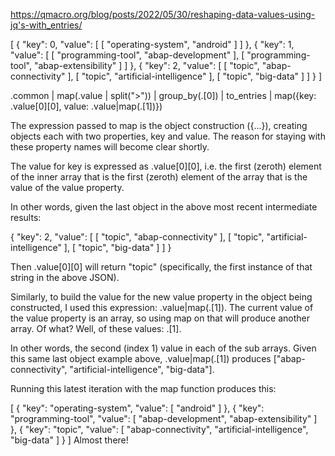 https://qmacro.org/blog/posts/2022/05/30/reshaping-data-values-using-jq's-with_entries/

[
  {
    "key": 0,
    "value": [
      [
        "operating-system",
        "android"
      ]
    ]
  },
  {
    "key": 1,
    "value": [
      [
        "programming-tool",
        "abap-development"
      ],
      [
        "programming-tool",
        "abap-extensibility"
      ]
    ]
  },
  {
    "key": 2,
    "value": [
      [
        "topic",
        "abap-connectivity"
      ],
      [
        "topic",
        "artificial-intelligence"
      ],
      [
        "topic",
        "big-data"
      ]
    ]
  }
]

.common
| map(.value | split(">"))
| group_by(.[0])
| to_entries
| map({key: .value[0][0], value: .value|map(.[1])})

The expression passed to map is the object construction ({...}), creating objects each with two properties, key and value. The reason for staying with these property names will become clear shortly.

The value for key is expressed as .value[0][0], i.e. the first (zeroth) element of the inner array that is the first (zeroth) element of the array that is the value of the value property.


In other words, given the last object in the above most recent intermediate results:

  {
    "key": 2,
    "value": [
      [
        "topic",
        "abap-connectivity"
      ],
      [
        "topic",
        "artificial-intelligence"
      ],
      [
        "topic",
        "big-data"
      ]
    ]
  }

Then .value[0][0] will return "topic" (specifically, the first instance of that string in the above JSON).

Similarly, to build the value for the new value property in the object being constructed, I used this expression: .value|map(.[1]). The current value of the value property is an array, so using map on that will produce another array. Of what? Well, of these values: .[1].

In other words, the second (index 1) value in each of the sub arrays. Given this same last object example above, .value|map(.[1]) produces ["abap-connectivity", "artificial-intelligence", "big-data"].

Running this latest iteration with the map function produces this:

[
  {
    "key": "operating-system",
    "value": [
      "android"
    ]
  },
  {
    "key": "programming-tool",
    "value": [
      "abap-development",
      "abap-extensibility"
    ]
  },
  {
    "key": "topic",
    "value": [
      "abap-connectivity",
      "artificial-intelligence",
      "big-data"
    ]
  }
]
Almost there!


